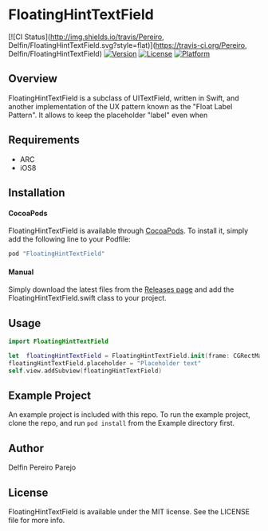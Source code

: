 # FloatingHintTextField

[![CI Status](http://img.shields.io/travis/Pereiro, Delfin/FloatingHintTextField.svg?style=flat)](https://travis-ci.org/Pereiro, Delfin/FloatingHintTextField)
[![Version](https://img.shields.io/cocoapods/v/FloatingHintTextField.svg?style=flat)](http://cocoapods.org/pods/FloatingHintTextField)
[![License](https://img.shields.io/cocoapods/l/FloatingHintTextField.svg?style=flat)](http://cocoapods.org/pods/FloatingHintTextField)
[![Platform](https://img.shields.io/cocoapods/p/FloatingHintTextField.svg?style=flat)](http://cocoapods.org/pods/FloatingHintTextField)


## Overview
FloatingHintTextField is a subclass of UITextField, written in Swift, and another implementation of the UX pattern known as the "Float Label Pattern". It allows to keep the placeholder "label" even when 

## Requirements
* ARC
* iOS8

## Installation

#### CocoaPods

FloatingHintTextField is available through [CocoaPods](http://cocoapods.org). To install
it, simply add the following line to your Podfile:

```ruby
pod "FloatingHintTextField"
```

#### Manual

Simply download the latest files from the [Releases page](https://github.com/KuroBCN/FloatingHintTextfield/releases) and add the FloatingHintTextField.swift class to your project.

## Usage

```Swift
import FloatingHintTextField

let  floatingHintTextField = FloatingHintTextField.init(frame: CGRectMake(20,200, 200, 40))
floatingHintTextField.placeholder = "Placeholder text"
self.view.addSubview(floatingHintTextField)

```

## Example Project

An example project is included with this repo.  To run the example project, clone the repo, and run `pod install` from the Example directory first.

## Author

Delfin Pereiro Parejo

## License

FloatingHintTextField is available under the MIT license. See the LICENSE file for more info.
